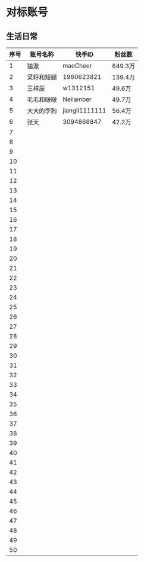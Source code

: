 # 对标账号


## 生活日常

| 序号 | 账号名称 | 快手ID  |粉丝数 |
| ---- | ---- | ---- | --- |
| 1 | 猫澈   | maoCheer | 649.3万 |
| 2| 菜籽和短腿| 1960623821 | 139.4万 |
| 3 | 王梓辰| w1312151 | 49.6万|
| 4 | 毛毛和啵啵 | Neilamber | 49.7万|
| 5 | 大大的李狗| jiangli1111111 | 56.4万|
| 6 | 张天| 3094868847 | 42.2万|
| 7 | | | |
| 8 | | | |
| 9 | | | |
| 10 | | | |
| 11 | | | |
| 12 | | | |
| 13 | | | |
| 14 | | | |
| 15 | | | |
| 16 | | | |
| 17 | | | |
| 18 | | | |
| 19 | | | |
| 20 | | | |
| 21 | | | |
| 22 | | | |
| 23 | | | |
| 24 | | | |
| 25 | | | |
| 26 | | | |
| 27 | | | |
| 28 | | | |
| 29 | | | |
| 30 | | | |
| 31 | | | |
| 32 | | | |
| 33 | | | |
| 34 | | | |
| 35 | | | |
| 36 | | | |
| 37 | | | |
| 38 | | | |
| 39 | | | |
| 40 | | | |
| 41 | | | |
| 42 | | | |
| 43 | | | |
| 44 | | | |
| 45 | | | |
| 46 | | | |
| 47 | | | |
| 48 | | | |
| 49 | | | |
| 50 | | | |

